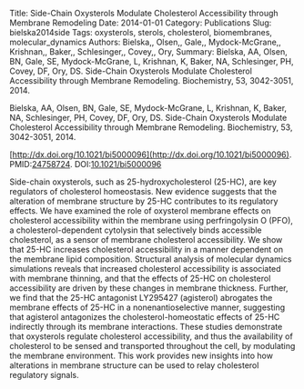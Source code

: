 Title: Side-Chain Oxysterols Modulate Cholesterol Accessibility through Membrane Remodeling
Date: 2014-01-01
Category: Publications
Slug: bielska2014side
Tags: oxysterols, sterols, cholesterol, biomembranes, molecular_dynamics
Authors: Bielska,, Olsen,, Gale,, Mydock-McGrane,, Krishnan,, Baker,, Schlesinger,, Covey,, Ory,
Summary: Bielska, AA, Olsen, BN, Gale, SE, Mydock-McGrane, L, Krishnan, K, Baker, NA, Schlesinger, PH, Covey, DF, Ory, DS. Side-Chain Oxysterols Modulate Cholesterol Accessibility through Membrane Remodeling. Biochemistry, 53, 3042-3051, 2014. 

Bielska, AA, Olsen, BN, Gale, SE, Mydock-McGrane, L, Krishnan, K, Baker, NA, Schlesinger, PH, Covey, DF, Ory, DS. Side-Chain Oxysterols Modulate Cholesterol Accessibility through Membrane Remodeling. Biochemistry, 53, 3042-3051, 2014. 

[http://dx.doi.org/10.1021/bi5000096](http://dx.doi.org/10.1021/bi5000096). PMID:[24758724](http://www.ncbi.nlm.nih.gov/pubmed/24758724). DOI:[10.1021/bi5000096](http://dx.doi.org/10.1021/bi5000096)

Side-chain oxysterols, such as 25-hydroxycholesterol (25-HC), are key regulators of cholesterol homeostasis. New evidence suggests that the alteration of membrane structure by 25-HC contributes to its regulatory effects. We have examined the role of oxysterol membrane effects on cholesterol accessibility within the membrane using perfringolysin O (PFO), a cholesterol-dependent cytolysin that selectively binds accessible cholesterol, as a sensor of membrane cholesterol accessibility. We show that 25-HC increases cholesterol accessibility in a manner dependent on the membrane lipid composition. Structural analysis of molecular dynamics simulations reveals that increased cholesterol accessibility is associated with membrane thinning, and that the effects of 25-HC on cholesterol accessibility are driven by these changes in membrane thickness. Further, we find that the 25-HC antagonist LY295427 (agisterol) abrogates the membrane effects of 25-HC in a nonenantioselective manner, suggesting that agisterol antagonizes the cholesterol-homeostatic effects of 25-HC indirectly through its membrane interactions. These studies demonstrate that oxysterols regulate cholesterol accessibility, and thus the availability of cholesterol to be sensed and transported throughout the cell, by modulating the membrane environment. This work provides new insights into how alterations in membrane structure can be used to relay cholesterol regulatory signals.
